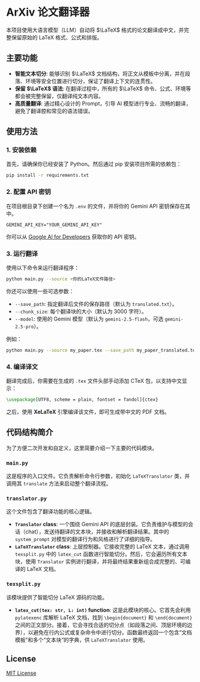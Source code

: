 # ArXiv 论文翻译器

本项目使用大语言模型（LLM）自动将 $\LaTeX$ 格式的论文翻译成中文，并完整保留原始的 LaTeX 格式、公式和排版。

## 主要功能

- **智能文本切分**: 能够识别 $\LaTeX$ 文档结构，将正文从模板中分离，并在段落、环境等安全位置进行切分，保证了翻译上下文的连贯性。
- **保留 $\LaTeX$ 语法**: 在翻译过程中，所有的 $\LaTeX$ 命令、公式、环境等都会被完整保留，仅翻译纯文本内容。
- **高质量翻译**: 通过精心设计的 Prompt，引导 AI 模型进行专业、流畅的翻译，避免了翻译腔和常见的语法错误。

## 使用方法

### 1. 安装依赖

首先，请确保你已经安装了 Python。然后通过 pip 安装项目所需的依赖包：

```bash
pip install -r requirements.txt
```

### 2. 配置 API 密钥

在项目根目录下创建一个名为 `.env` 的文件，并将你的 Gemini API 密钥保存在其中。

```text
GEMINI_API_KEY="YOUR_GEMINI_API_KEY"
```

你可以从 [Google AI for Developers](https://ai.google.dev/gemini-api/docs/api-key?hl=zh-cn) 获取你的 API 密钥。

### 3. 运行翻译

使用以下命令来运行翻译程序：

```bash
python main.py --source <你的LaTeX文件路径>
```

你还可以使用一些可选参数：

- `--save_path`: 指定翻译后文件的保存路径（默认为 `translated.txt`）。
- `--chunk_size`: 每个翻译块的大小（默认为 3000 字符）。
- `--model`: 使用的 Gemini 模型（默认为 `gemini-2.5-flash`，可选 `gemini-2.5-pro`）。

例如：

```bash
python main.py --source my_paper.tex --save_path my_paper_translated.tex
```

### 4. 编译译文

翻译完成后，你需要在生成的 `.tex` 文件头部手动添加 CTeX 包，以支持中文显示：

```latex
\usepackage[UTF8, scheme = plain, fontset = fandol]{ctex}
```

之后，使用 **XeLaTeX** 引擎编译该文件，即可生成带中文的 PDF 文档。

## 代码结构简介

为了方便二次开发和自定义，这里简要介绍一下主要的代码模块。

### `main.py`

这是程序的入口文件。它负责解析命令行参数，初始化 `LaTeXTranslator` 类，并调用其 `translate` 方法来启动整个翻译流程。

### `translator.py`

这个文件包含了翻译功能的核心逻辑。

- **`Translator` class**: 一个围绕 Gemini API 的底层封装。它负责维护与模型的会话（chat），发送待翻译的文本块，并接收和解析翻译结果。其中的 `system_prompt` 对模型的翻译行为和风格进行了详细的指导。
- **`LaTeXTranslator` class**: 上层控制器。它接收完整的 LaTeX 文本，通过调用 `texsplit.py` 中的 `latex_cut` 函数进行智能切分。然后，它会遍历所有文本块，使用 `Translator` 实例进行翻译，并将最终结果重新组合成完整的、可编译的 LaTeX 文档。

### `texsplit.py`

该模块提供了智能切分 LaTeX 源码的功能。

- **`latex_cut(tex: str, L: int)` function**: 这是此模块的核心。它首先会利用 `pylatexenc` 库解析 LaTeX 文档，找到 `\begin{document}` 和 `\end{document}` 之间的正文部分。接着，它会寻找合适的切分点（如段落之间、顶层环境的边界），以避免在行内公式或复杂命令中进行切分。函数最终返回一个包含“文档模板”和多个“文本块”的字典，供 `LaTeXTranslator` 使用。

## License

[MIT License](https://opensource.org/licenses/MIT)
